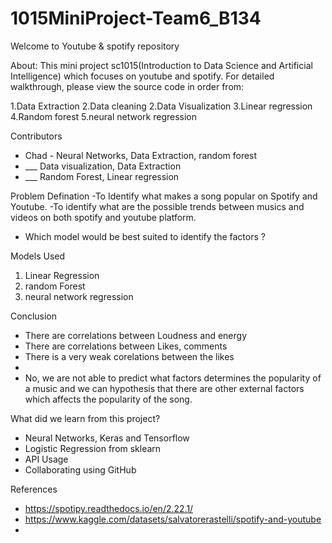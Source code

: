 # 1015MiniProject-Team6_B134

Welcome to Youtube & spotify repository 

About:
This mini project sc1015(Introduction to Data Science and Artificial Intelligence) which focuses on youtube and spotify.
For detailed walkthrough, please view the source code in order from:

1.Data Extraction
2.Data cleaning
2.Data Visualization 
3.Linear regression 
4.Random forest
5.neural network regression


Contributors
- Chad - Neural Networks, Data Extraction, random forest
- ___ Data visualization, Data  Extraction
- ___ Random Forest, Linear regression

Problem Defination
-To Identify what makes a song popular on Spotify and Youtube.
-To identify what are the possible trends between musics and videos on both spotify and youtube platform.
- Which model would be best suited to identify the factors ?



Models Used
1. Linear Regression 
2. random Forest
3. neural network regression

Conclusion
- There are correlations between Loudness and energy 
- There are correlations between Likes, comments 
- There is a very weak corelations between the likes
- 
- No, we are not able to predict what factors determines the popularity of a music and we can hypothesis that there are other external factors which affects the popularity of the song.

What did we learn from this project?
- Neural Networks, Keras and Tensorflow
- Logistic Regression from sklearn
- API Usage
- Collaborating using GitHub

References
- https://spotipy.readthedocs.io/en/2.22.1/
- https://www.kaggle.com/datasets/salvatorerastelli/spotify-and-youtube
- 

